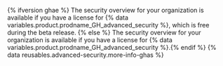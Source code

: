 {% ifversion ghae %}
The security overview for your organization is available if you have a license for {% data variables.product.prodname_GH_advanced_security %}, which is free during the beta release.
{% else %}
The security overview for your organization is available if you have a license for {% data variables.product.prodname_GH_advanced_security %}.{% endif %} {% data reusables.advanced-security.more-info-ghas %}

